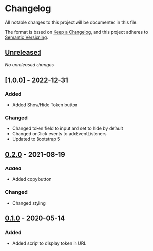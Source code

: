 # Changelog
All notable changes to this project will be documented in this file.

The format is based on [Keep a Changelog](https://keepachangelog.com/en/1.0.0/),
and this project adheres to [Semantic Versioning](https://semver.org/spec/v2.0.0.html).

## [Unreleased]
_No unreleased changes_

## [1.0.0] - 2022-12-31
### Added
- Added Show/Hide Token button

### Changed
- Changed token field to input and set to hide by default
- Changed onClick events to addEventListeners 
- Updated to Bootstrap 5

## [0.2.0] - 2021-08-19
### Added
- Added copy button

### Changed
- Changed styling

## [0.1.0] - 2020-05-14
### Added
- Added script to display token in URL 

[0.2.0]: https://github.com/VariXx/twitch-oauth-token-generator/tree/v1.0.0
[0.2.0]: https://github.com/VariXx/twitch-oauth-token-generator/tree/v0.2.0
[0.1.0]: https://github.com/VariXx/twitch-oauth-token-generator/tree/v0.1.0
[Unreleased]: https://github.com/VariXx/twitch-oauth-token-generator/compare/v0.1.0...master
